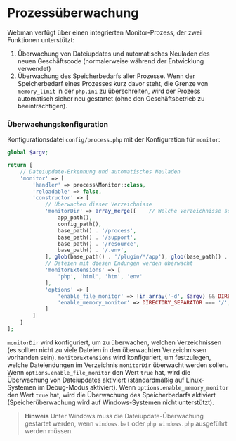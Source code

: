 # Prozessüberwachung
Webman verfügt über einen integrierten Monitor-Prozess, der zwei Funktionen unterstützt:
1. Überwachung von Dateiupdates und automatisches Neuladen des neuen Geschäftscode (normalerweise während der Entwicklung verwendet)
2. Überwachung des Speicherbedarfs aller Prozesse. Wenn der Speicherbedarf eines Prozesses kurz davor steht, die Grenze von `memory_limit` in der `php.ini` zu überschreiten, wird der Prozess automatisch sicher neu gestartet (ohne den Geschäftsbetrieb zu beeinträchtigen).

### Überwachungskonfiguration
Konfigurationsdatei `config/process.php` mit der Konfiguration für `monitor`:
```php
global $argv;

return [
    // Dateiupdate-Erkennung und automatisches Neuladen
    'monitor' => [
        'handler' => process\Monitor::class,
        'reloadable' => false,
        'constructor' => [
            // Überwachen dieser Verzeichnisse
            'monitorDir' => array_merge([    // Welche Verzeichnisse sollen überwacht werden
                app_path(),
                config_path(),
                base_path() . '/process',
                base_path() . '/support',
                base_path() . '/resource',
                base_path() . '/.env',
            ], glob(base_path() . '/plugin/*/app'), glob(base_path() . '/plugin/*/config'), glob(base_path() . '/plugin/*/api')),
            // Dateien mit diesen Endungen werden überwacht
            'monitorExtensions' => [
                'php', 'html', 'htm', 'env'
            ],
            'options' => [
                'enable_file_monitor' => !in_array('-d', $argv) && DIRECTORY_SEPARATOR === '/', // Soll die Dateiüberwachung aktiviert werden
                'enable_memory_monitor' => DIRECTORY_SEPARATOR === '/',                      // Soll die Speichernutzungsüberwachung aktiviert werden
            ]
        ]
    ]
];
```
`monitorDir` wird konfiguriert, um zu überwachen, welchen Verzeichnissen (es sollten nicht zu viele Dateien in den überwachten Verzeichnissen vorhanden sein).
`monitorExtensions` wird konfiguriert, um festzulegen, welche Dateiendungen im Verzeichnis `monitorDir` überwacht werden sollen.
Wenn `options.enable_file_monitor` den Wert `true` hat, wird die Überwachung von Dateiupdates aktiviert (standardmäßig auf Linux-Systemen im Debug-Modus aktiviert).
Wenn `options.enable_memory_monitor` den Wert `true` hat, wird die Überwachung des Speicherbedarfs aktiviert (Speicherüberwachung wird auf Windows-Systemen nicht unterstützt).

> **Hinweis**
> Unter Windows muss die Dateiupdate-Überwachung gestartet werden, wenn `windows.bat` oder `php windows.php` ausgeführt werden müssen.
